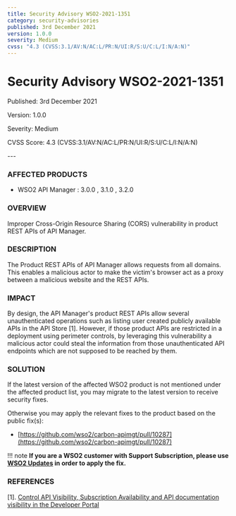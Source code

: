 ```yaml
---
title: Security Advisory WSO2-2021-1351
category: security-advisories
published: 3rd December 2021
version: 1.0.0
severity: Medium
cvss: "4.3 (CVSS:3.1/AV:N/AC:L/PR:N/UI:R/S:U/C:L/I:N/A:N)"
---
```


# Security Advisory WSO2-2021-1351

<p class="doc-info">Published: 3rd December 2021</p>
<p class="doc-info">Version: 1.0.0</p>
<p class="doc-info">Severity: Medium</p>
<p class="doc-info">CVSS Score: 4.3 (CVSS:3.1/AV:N/AC:L/PR:N/UI:R/S:U/C:L/I:N/A:N)</p>
---

### AFFECTED PRODUCTS
* WSO2 API Manager : 3.0.0 , 3.1.0 , 3.2.0


### OVERVIEW
Improper Cross-Origin Resource Sharing (CORS) vulnerability in product REST APIs of API Manager.


### DESCRIPTION
The Product REST APIs of API Manager allows requests from all domains. This enables a malicious actor to make the victim's browser act as a proxy between a malicious website and the REST APIs.


### IMPACT
By design, the API Manager's product REST APIs allow several unauthenticated operations such as listing user created publicly available APIs in the API Store [1]. However, if those product APIs are restricted in a deployment using perimeter controls, by leveraging this vulnerability a malicious actor could steal the information from those unauthenticated API endpoints which are not supposed to be reached by them.


### SOLUTION
If the latest version of the affected WSO2 product is not mentioned under the affected product list, you may migrate to the latest version to receive security fixes.

Otherwise you may apply the relevant fixes to the product based on the public fix(s):

* [https://github.com/wso2/carbon-apimgt/pull/10287](https://github.com/wso2/carbon-apimgt/pull/10287)


!!! note
    **If you are a WSO2 customer with Support Subscription, please use [WSO2 Updates](https://wso2.com/updates/) in order to apply the fix.**


### REFERENCES
[1]. [Control API Visibility, Subscription Availability and API documentation visibility in the Developer Portal](https://apim.docs.wso2.com/en/latest/design/advanced-topics/control-api-visibility-and-subscription-availability-in-developer-portal/#control-api-visibility-subscription-availability-and-api-documentation-visibility-in-the-developer-portal)